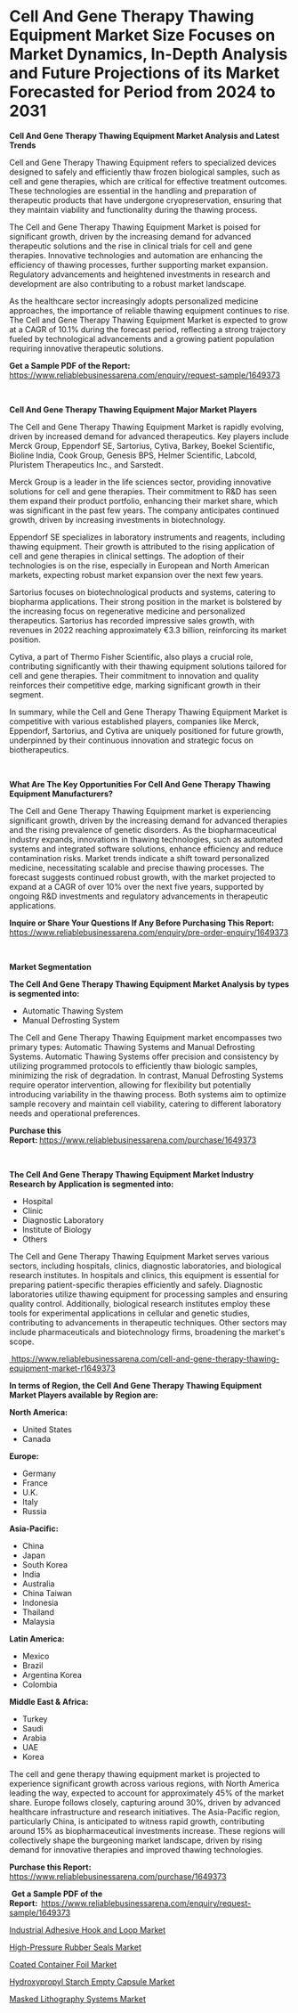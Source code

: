 <p><h1>Cell And Gene Therapy Thawing Equipment Market Size Focuses on Market Dynamics, In-Depth Analysis and Future Projections of its Market Forecasted for Period from 2024 to 2031</h1></p><p><strong>Cell And Gene Therapy Thawing Equipment Market Analysis and Latest Trends</strong></p>
<p><p>Cell and Gene Therapy Thawing Equipment refers to specialized devices designed to safely and efficiently thaw frozen biological samples, such as cell and gene therapies, which are critical for effective treatment outcomes. These technologies are essential in the handling and preparation of therapeutic products that have undergone cryopreservation, ensuring that they maintain viability and functionality during the thawing process.</p><p>The Cell and Gene Therapy Thawing Equipment Market is poised for significant growth, driven by the increasing demand for advanced therapeutic solutions and the rise in clinical trials for cell and gene therapies. Innovative technologies and automation are enhancing the efficiency of thawing processes, further supporting market expansion. Regulatory advancements and heightened investments in research and development are also contributing to a robust market landscape. </p><p>As the healthcare sector increasingly adopts personalized medicine approaches, the importance of reliable thawing equipment continues to rise. The Cell and Gene Therapy Thawing Equipment Market is expected to grow at a CAGR of 10.1% during the forecast period, reflecting a strong trajectory fueled by technological advancements and a growing patient population requiring innovative therapeutic solutions.</p></p>
<p><strong>Get a Sample PDF of the Report:&nbsp;</strong> <a href="https://www.reliablebusinessarena.com/enquiry/request-sample/1649373?utm_campaign=1683&utm_medium=2&utm_source=Github&utm_content=ia&utm_term=15102024&utm_id=cell-and-gene-therapy-thawing-equipment">https://www.reliablebusinessarena.com/enquiry/request-sample/1649373</a></p>
<p>&nbsp;</p>
<p><strong>Cell And Gene Therapy Thawing Equipment Major Market Players</strong></p>
<p><p>The Cell and Gene Therapy Thawing Equipment Market is rapidly evolving, driven by increased demand for advanced therapeutics. Key players include Merck Group, Eppendorf SE, Sartorius, Cytiva, Barkey, Boekel Scientific, Bioline India, Cook Group, Genesis BPS, Helmer Scientific, Labcold, Pluristem Therapeutics Inc., and Sarstedt.</p><p>Merck Group is a leader in the life sciences sector, providing innovative solutions for cell and gene therapies. Their commitment to R&D has seen them expand their product portfolio, enhancing their market share, which was significant in the past few years. The company anticipates continued growth, driven by increasing investments in biotechnology.</p><p>Eppendorf SE specializes in laboratory instruments and reagents, including thawing equipment. Their growth is attributed to the rising application of cell and gene therapies in clinical settings. The adoption of their technologies is on the rise, especially in European and North American markets, expecting robust market expansion over the next few years.</p><p>Sartorius focuses on biotechnological products and systems, catering to biopharma applications. Their strong position in the market is bolstered by the increasing focus on regenerative medicine and personalized therapeutics. Sartorius has recorded impressive sales growth, with revenues in 2022 reaching approximately €3.3 billion, reinforcing its market position.</p><p>Cytiva, a part of Thermo Fisher Scientific, also plays a crucial role, contributing significantly with their thawing equipment solutions tailored for cell and gene therapies. Their commitment to innovation and quality reinforces their competitive edge, marking significant growth in their segment.</p><p>In summary, while the Cell and Gene Therapy Thawing Equipment Market is competitive with various established players, companies like Merck, Eppendorf, Sartorius, and Cytiva are uniquely positioned for future growth, underpinned by their continuous innovation and strategic focus on biotherapeutics.</p></p>
<p>&nbsp;</p>
<p><strong>What Are The Key Opportunities For Cell And Gene Therapy Thawing Equipment Manufacturers?</strong></p>
<p><p>The Cell and Gene Therapy Thawing Equipment market is experiencing significant growth, driven by the increasing demand for advanced therapies and the rising prevalence of genetic disorders. As the biopharmaceutical industry expands, innovations in thawing technologies, such as automated systems and integrated software solutions, enhance efficiency and reduce contamination risks. Market trends indicate a shift toward personalized medicine, necessitating scalable and precise thawing processes. The forecast suggests continued robust growth, with the market projected to expand at a CAGR of over 10% over the next five years, supported by ongoing R&D investments and regulatory advancements in therapeutic applications.</p></p>
<p><strong>Inquire or Share Your Questions If Any Before Purchasing This Report:</strong> <a href="https://www.reliablebusinessarena.com/enquiry/pre-order-enquiry/1649373?utm_campaign=1683&utm_medium=2&utm_source=Github&utm_content=ia&utm_term=15102024&utm_id=cell-and-gene-therapy-thawing-equipment">https://www.reliablebusinessarena.com/enquiry/pre-order-enquiry/1649373</a></p>
<p>&nbsp;</p>
<p><strong>Market Segmentation</strong></p>
<p><strong>The Cell And Gene Therapy Thawing Equipment Market Analysis by types is segmented into:</strong></p>
<p><ul><li>Automatic Thawing System</li><li>Manual Defrosting System</li></ul></p>
<p><p>The Cell and Gene Therapy Thawing Equipment market encompasses two primary types: Automatic Thawing Systems and Manual Defrosting Systems. Automatic Thawing Systems offer precision and consistency by utilizing programmed protocols to efficiently thaw biologic samples, minimizing the risk of degradation. In contrast, Manual Defrosting Systems require operator intervention, allowing for flexibility but potentially introducing variability in the thawing process. Both systems aim to optimize sample recovery and maintain cell viability, catering to different laboratory needs and operational preferences.</p></p>
<p><strong>Purchase this Report:&nbsp;</strong><a href="https://www.reliablebusinessarena.com/purchase/1649373?utm_campaign=1683&utm_medium=2&utm_source=Github&utm_content=ia&utm_term=15102024&utm_id=cell-and-gene-therapy-thawing-equipment">https://www.reliablebusinessarena.com/purchase/1649373</a></p>
<p>&nbsp;</p>
<p><strong>The Cell And Gene Therapy Thawing Equipment Market Industry Research by Application is segmented into:</strong></p>
<p><ul><li>Hospital</li><li>Clinic</li><li>Diagnostic Laboratory</li><li>Institute of Biology</li><li>Others</li></ul></p>
<p><p>The Cell and Gene Therapy Thawing Equipment Market serves various sectors, including hospitals, clinics, diagnostic laboratories, and biological research institutes. In hospitals and clinics, this equipment is essential for preparing patient-specific therapies efficiently and safely. Diagnostic laboratories utilize thawing equipment for processing samples and ensuring quality control. Additionally, biological research institutes employ these tools for experimental applications in cellular and genetic studies, contributing to advancements in therapeutic techniques. Other sectors may include pharmaceuticals and biotechnology firms, broadening the market's scope.</p></p>
<p><a href="https://www.reliablebusinessarena.com/cell-and-gene-therapy-thawing-equipment-market-r1649373?utm_campaign=1683&utm_medium=2&utm_source=Github&utm_content=ia&utm_term=15102024&utm_id=cell-and-gene-therapy-thawing-equipment">&nbsp;https://www.reliablebusinessarena.com/cell-and-gene-therapy-thawing-equipment-market-r1649373</a></p>
<p><strong>In terms of Region, the Cell And Gene Therapy Thawing Equipment Market Players available by Region are:</strong></p>
<p>
    <p> <strong> North America: </strong>
        <ul>
            <li>United States</li>
            <li>Canada</li>
        </ul>
        </p> 
    <p> <strong> Europe: </strong>
        <ul>
            <li>Germany</li>
            <li>France</li>
            <li>U.K.</li>
            <li>Italy</li>
            <li>Russia</li>
        </ul>
        </p> 
    <p> <strong> Asia-Pacific: </strong>
        <ul>
            <li>China</li>
            <li>Japan</li>
            <li>South Korea</li>
            <li>India</li>
            <li>Australia</li>
            <li>China Taiwan</li>
            <li>Indonesia</li>
            <li>Thailand</li>
            <li>Malaysia</li>
        </ul>
        </p> 
    <p> <strong> Latin America: </strong>
        <ul>
            <li>Mexico</li>
            <li>Brazil</li>
            <li>Argentina Korea</li>
            <li>Colombia</li>
        </ul>
        </p> 
    <p> <strong> Middle East & Africa: </strong>
        <ul>
            <li>Turkey</li>
            <li>Saudi</li>
            <li>Arabia</li>
            <li>UAE</li>
            <li>Korea</li>
        </ul>
    </p>
    </p>
<p><p>The cell and gene therapy thawing equipment market is projected to experience significant growth across various regions, with North America leading the way, expected to account for approximately 45% of the market share. Europe follows closely, capturing around 30%, driven by advanced healthcare infrastructure and research initiatives. The Asia-Pacific region, particularly China, is anticipated to witness rapid growth, contributing around 15% as biopharmaceutical investments increase. These regions will collectively shape the burgeoning market landscape, driven by rising demand for innovative therapies and improved thawing technologies.</p></p>
<p><strong>Purchase this Report: </strong><a href="https://www.reliablebusinessarena.com/purchase/1649373?utm_campaign=1683&utm_medium=2&utm_source=Github&utm_content=ia&utm_term=15102024&utm_id=cell-and-gene-therapy-thawing-equipment">https://www.reliablebusinessarena.com/purchase/1649373</a></p>
<p>&nbsp;<strong>Get a Sample PDF of the Report:&nbsp;&nbsp;</strong><a href="https://www.reliablebusinessarena.com/enquiry/request-sample/1649373?utm_campaign=1683&utm_medium=2&utm_source=Github&utm_content=ia&utm_term=15102024&utm_id=cell-and-gene-therapy-thawing-equipment">https://www.reliablebusinessarena.com/enquiry/request-sample/1649373</a></p>
<p><strong></strong></p>
<p><p><a href="https://www.linkedin.com/pulse/industrial-adhesive-hook-loop-market-opportunities-emerging-global-dgu0e?trk=public_post_embed_feed-article-content&utm_campaign=1683&utm_medium=2&utm_source=Github&utm_content=ia&utm_term=15102024&utm_id=cell-and-gene-therapy-thawing-equipment">Industrial Adhesive Hook and Loop Market</a></p><p><a href="https://www.linkedin.com/pulse/high-pressure-rubber-seals-value-chain-analysis-from-raw-materials-zhvye?trk=public_post_embed_feed-article-content&utm_campaign=1683&utm_medium=2&utm_source=Github&utm_content=ia&utm_term=15102024&utm_id=cell-and-gene-therapy-thawing-equipment">High-Pressure Rubber Seals Market</a></p><p><a href="https://www.linkedin.com/pulse/coated-container-foil-market-growth-outlook-from-2024-2031-projecting-lhmfe?trk=public_post_embed_feed-article-content&utm_campaign=1683&utm_medium=2&utm_source=Github&utm_content=ia&utm_term=15102024&utm_id=cell-and-gene-therapy-thawing-equipment">Coated Container Foil Market</a></p><p><a href="https://www.linkedin.com/pulse/hydroxypropyl-starch-empty-capsule-spectrum-usage-patterns-urkye?trk=public_post_embed_feed-article-content&utm_campaign=1683&utm_medium=2&utm_source=Github&utm_content=ia&utm_term=15102024&utm_id=cell-and-gene-therapy-thawing-equipment">Hydroxypropyl Starch Empty Capsule Market</a></p><p><a href="https://www.linkedin.com/pulse/global-masked-lithography-systems-market-forecast-2024-2031-v1owf?trk=public_post_embed_feed-article-content&utm_campaign=1683&utm_medium=2&utm_source=Github&utm_content=ia&utm_term=15102024&utm_id=cell-and-gene-therapy-thawing-equipment">Masked Lithography Systems Market</a></p></p>